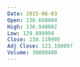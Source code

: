 ```yaml
---
Date: 2015-06-03
Open: 130.660004
High: 130.940002
Low: 129.899994
Close: 130.119995
Adj Close: 123.198097
Volume: 30889400
---
```

